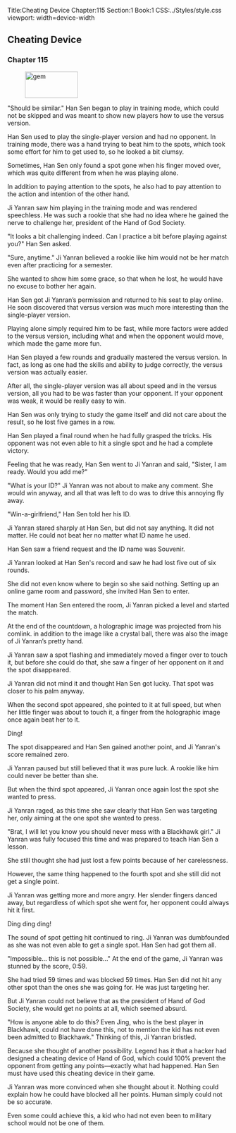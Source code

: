Title:Cheating Device 
Chapter:115 
Section:1 
Book:1 
CSS:../Styles/style.css 
viewport: width=device-width
  
## Cheating Device
### Chapter 115
  
<figure>
	<img src="../Images/gem.gif" alt="gem" id="gem" width="120" height="60" />
</figure>
  

  
"Should be similar." Han Sen began to play in training mode, which could not be skipped and was meant to show new players how to use the versus version.

Han Sen used to play the single-player version and had no opponent. In training mode, there was a hand trying to beat him to the spots, which took some effort for him to get used to, so he looked a bit clumsy.

Sometimes, Han Sen only found a spot gone when his finger moved over, which was quite different from when he was playing alone.

In addition to paying attention to the spots, he also had to pay attention to the action and intention of the other hand.

Ji Yanran saw him playing in the training mode and was rendered speechless. He was such a rookie that she had no idea where he gained the nerve to challenge her, president of the Hand of God Society.

"It looks a bit challenging indeed. Can I practice a bit before playing against you?" Han Sen asked.

"Sure, anytime." Ji Yanran believed a rookie like him would not be her match even after practicing for a semester.

She wanted to show him some grace, so that when he lost, he would have no excuse to bother her again.

Han Sen got Ji Yanran’s permission and returned to his seat to play online. He soon discovered that versus version was much more interesting than the single-player version.

Playing alone simply required him to be fast, while more factors were added to the versus version, including what and when the opponent would move, which made the game more fun.

Han Sen played a few rounds and gradually mastered the versus version. In fact, as long as one had the skills and ability to judge correctly, the versus version was actually easier.

After all, the single-player version was all about speed and in the versus version, all you had to be was faster than your opponent. If your opponent was weak, it would be really easy to win.

Han Sen was only trying to study the game itself and did not care about the result, so he lost five games in a row.

Han Sen played a final round when he had fully grasped the tricks. His opponent was not even able to hit a single spot and he had a complete victory.

Feeling that he was ready, Han Sen went to Ji Yanran and said, "Sister, I am ready. Would you add me?"

"What is your ID?" Ji Yanran was not about to make any comment. She would win anyway, and all that was left to do was to drive this annoying fly away.

"Win-a-girlfriend," Han Sen told her his ID.

Ji Yanran stared sharply at Han Sen, but did not say anything. It did not matter. He could not beat her no matter what ID name he used.

Han Sen saw a friend request and the ID name was Souvenir.

Ji Yanran looked at Han Sen's record and saw he had lost five out of six rounds.

She did not even know where to begin so she said nothing. Setting up an online game room and password, she invited Han Sen to enter.

The moment Han Sen entered the room, Ji Yanran picked a level and started the match.

At the end of the countdown, a holographic image was projected from his comlink. in addition to the image like a crystal ball, there was also the image of Ji Yanran’s pretty hand.

Ji Yanran saw a spot flashing and immediately moved a finger over to touch it, but before she could do that, she saw a finger of her opponent on it and the spot disappeared.

Ji Yanran did not mind it and thought Han Sen got lucky. That spot was closer to his palm anyway.

When the second spot appeared, she pointed to it at full speed, but when her little finger was about to touch it, a finger from the holographic image once again beat her to it.

Ding!

The spot disappeared and Han Sen gained another point, and Ji Yanran's score remained zero.

Ji Yanran paused but still believed that it was pure luck. A rookie like him could never be better than she.

But when the third spot appeared, Ji Yanran once again lost the spot she wanted to press.

Ji Yanran raged, as this time she saw clearly that Han Sen was targeting her, only aiming at the one spot she wanted to press.

"Brat, I will let you know you should never mess with a Blackhawk girl." Ji Yanran was fully focused this time and was prepared to teach Han Sen a lesson.

She still thought she had just lost a few points because of her carelessness.

However, the same thing happened to the fourth spot and she still did not get a single point.

Ji Yanran was getting more and more angry. Her slender fingers danced away, but regardless of which spot she went for, her opponent could always hit it first.

Ding ding ding!

The sound of spot getting hit continued to ring. Ji Yanran was dumbfounded as she was not even able to get a single spot. Han Sen had got them all.

"Impossible... this is not possible..." At the end of the game, Ji Yanran was stunned by the score, 0:59.

She had tried 59 times and was blocked 59 times. Han Sen did not hit any other spot than the ones she was going for. He was just targeting her.

But Ji Yanran could not believe that as the president of Hand of God Society, she would get no points at all, which seemed absurd.

"How is anyone able to do this? Even Jing, who is the best player in Blackhawk, could not have done this, not to mention the kid has not even been admitted to Blackhawk." Thinking of this, Ji Yanran bristled.

Because she thought of another possibility. Legend has it that a hacker had designed a cheating device of Hand of God, which could 100% prevent the opponent from getting any points—exactly what had happened. Han Sen must have used this cheating device in their game.

Ji Yanran was more convinced when she thought about it. Nothing could explain how he could have blocked all her points. Human simply could not be so accurate.

Even some could achieve this, a kid who had not even been to military school would not be one of them.